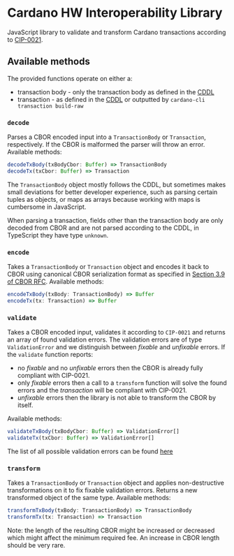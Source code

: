 # Cardano HW Interoperability Library

JavaScript library to validate and transform Cardano transactions according to [CIP-0021](https://github.com/cardano-foundation/CIPs/blob/master/CIP-0021/CIP-0021.md).

## Available methods

The provided functions operate on either a:

- transaction body - only the transaction body as defined in the [CDDL](https://github.com/input-output-hk/cardano-ledger/blob/master/eras/alonzo/test-suite/cddl-files/alonzo.cddl#L50-L65)
- transaction - as defined in the [CDDL](https://github.com/input-output-hk/cardano-ledger/blob/master/eras/alonzo/test-suite/cddl-files/alonzo.cddl#L13-L18) or outputted by `cardano-cli transaction build-raw`

### `decode`

Parses a CBOR encoded input into a `TransactionBody` or `Transaction`, respectively. If the CBOR is malformed the parser will throw an error. Available methods:

```ts
decodeTxBody(txBodyCbor: Buffer) => TransactionBody
decodeTx(txCbor: Buffer) => Transaction
```

The `TransactionBody` object mostly follows the CDDL, but sometimes makes small deviations for better developer experience, such as parsing certain tuples as objects, or maps as arrays because working with maps is cumbersome in JavaScript.

When parsing a transaction, fields other than the transaction body are only decoded from CBOR and are not parsed according to the CDDL, in TypeScript they have type `unknown`.

### `encode`

Takes a `TransactionBody` or `Transaction` object and encodes it back to CBOR using canonical CBOR serialization format as specified in [Section 3.9 of CBOR RFC](https://datatracker.ietf.org/doc/html/rfc7049#section-3.9). Available methods:

```ts
encodeTxBody(txBody: TransactionBody) => Buffer
encodeTx(tx: Transaction) => Buffer
```

### `validate`

Takes a CBOR encoded input, validates it according to `CIP-0021` and returns an array of found validation errors.
The validation errors are of type `ValidationError` and we distinguish between _fixable_ and _unfixable_ errors. If the `validate` function reports:

- no _fixable_ and no _unfixable_ errors then the CBOR is already fully compliant with CIP-0021.
- only _fixable_ errors then a call to a `transform` function will solve the found errors and the _transaction_ will be compliant with CIP-0021.
- _unfixable_ errors then the library is not able to transform the CBOR by itself.

Available methods:

```ts
validateTxBody(txBodyCbor: Buffer) => ValidationError[]
validateTx(txCbor: Buffer) => ValidationError[]
```

The list of all possible validation errors can be found [here](./src/errors/validationError.ts)

### `transform`

Takes a `TransactionBody` or `Transaction` object and applies non-destructive transformations on it to fix fixable validation errors. Returns a new transformed object of the same type. Available methods:

```ts
transformTxBody(txBody: TransactionBody) => TransactionBody
transformTx(tx: Transaction) => Transaction
```

Note: the length of the resulting CBOR might be increased or decreased which might affect the minimum required fee. An increase in CBOR length should be very rare.
